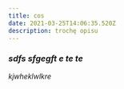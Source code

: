```yaml
---
title: cos
date: 2021-03-25T14:06:35.520Z
description: trochę opisu
---
```

### *sdfs sfgegft e te te*

*kjwheklwlkre*